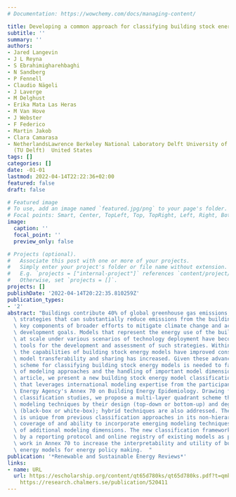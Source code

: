 ```yaml
---
# Documentation: https://wowchemy.com/docs/managing-content/

title: Developing a common approach for classifying building stock energy models
subtitle: ''
summary: ''
authors:
- Jared Langevin
- J L Reyna
- S Ebrahimigharehbaghi
- N Sandberg
- P Fennell
- Claudio Nägeli
- J Laverge
- M Delghust
- Erika Mata Las Heras
- M Van Hove
- J Webster
- F Federico
- Martin Jakob
- Clara Camarasa
- NetherlandsLawrence Berkeley National Laboratory Delft University of Technology
  (TU Delft)  United States
tags: []
categories: []
date: -01-01
lastmod: 2022-04-14T22:22:36+02:00
featured: false
draft: false

# Featured image
# To use, add an image named `featured.jpg/png` to your page's folder.
# Focal points: Smart, Center, TopLeft, Top, TopRight, Left, Right, BottomLeft, Bottom, BottomRight.
image:
  caption: ''
  focal_point: ''
  preview_only: false

# Projects (optional).
#   Associate this post with one or more of your projects.
#   Simply enter your project's folder or file name without extension.
#   E.g. `projects = ["internal-project"]` references `content/project/deep-learning/index.md`.
#   Otherwise, set `projects = []`.
projects: []
publishDate: '2022-04-14T20:22:35.810259Z'
publication_types:
- '2'
abstract: "Buildings contribute 40% of global greenhouse gas emissions; therefore,\
  \ strategies that can substantially reduce emissions from the building stock are\
  \ key components of broader efforts to mitigate climate change and achieve sustainable\
  \ development goals. Models that represent the energy use of the building stock\
  \ at scale under various scenarios of technology deployment have become essential\
  \ tools for the development and assessment of such strategies. Within the past decade,\
  \ the capabilities of building stock energy models have improved considerably, while\
  \ model transferability and sharing has increased. Given these advancements, a new\
  \ scheme for classifying building stock energy models is needed to facilitate communication\
  \ of modeling approaches and the handling of important model dimensions. In this\
  \ article, we present a new building stock energy model classification framework\
  \ that leverages international modeling expertise from the participants of the International\
  \ Energy Agency's Annex 70 on Building Energy Epidemiology. Drawing from existing\
  \ classification studies, we propose a multi-layer quadrant scheme that classifies\
  \ modeling techniques by their design (top-down or bottom-up) and degree of transparency\
  \ (black-box or white-box); hybrid techniques are also addressed. The quadrant scheme\
  \ is unique from previous classification approaches in its non-hierarchical organization,\
  \ coverage of and ability to incorporate emerging modeling techniques, and treatment\
  \ of additional modeling dimensions. The new classification framework will be complemented\
  \ by a reporting protocol and online registry of existing models as part of ongoing\
  \ work in Annex 70 to increase the interpretability and utility of building stock\
  \ energy models for energy policy making.  "
publication: '*Renewable and Sustainable Energy Reviews*'
links:
- name: URL
  url: https://escholarship.org/content/qt65d780ks/qt65d780ks.pdf?t=qmk6kz https://doi.org/10.1016/j.rser.2020.110276
    https://research.chalmers.se/publication/520411
---
```

